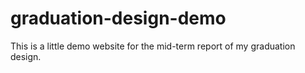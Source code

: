 # graduation-design-demo
This is a little demo website for the mid-term report of my graduation design.
